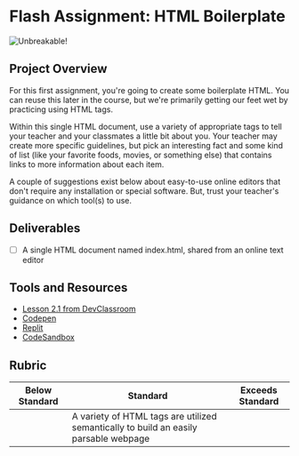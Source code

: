 # Flash Assignment: HTML Boilerplate

![Unbreakable!](https://media.giphy.com/media/s6KzZwDzM6v5u/giphy.gif)

## Project Overview

For this first assignment, you're going to create some boilerplate HTML. You can reuse this later in the course, but we're primarily getting our feet wet by practicing using HTML tags.

Within this single HTML document, use a variety of appropriate tags to tell your teacher and your classmates a little bit about you. Your teacher may create more specific guidelines, but pick an interesting fact and some kind of list (like your favorite foods, movies, or something else) that contains links to more information about each item.

A couple of suggestions exist below about easy-to-use online editors that don't require any installation or special software. But, trust your teacher's guidance on which tool(s) to use.

## Deliverables 

 - [ ] A single HTML document named index.html, shared from an online text editor <br />
 
## Tools and Resources
- [Lesson 2.1 from DevClassroom](https://www.devclassroom.dev/lessons/html-basics)
- [Codepen](https://codepen.io/)
- [Replit](https://replit.com/)
- [CodeSandbox](https://codesandbox.io/)


## Rubric
| Below Standard  | Standard                                                                                     | Exceeds Standard |
| -------------   | -------------                                                                                | -------------    |
|                 | A variety of HTML tags are utilized semantically to build an easily parsable webpage         |
